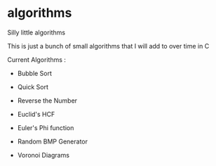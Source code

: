 # algorithms
Silly little algorithms


This is just a bunch of small algorithms that I will add to over time in C

Current Algorithms :

- Bubble Sort

- Quick Sort

- Reverse the Number

- Euclid's HCF 

- Euler's Phi function

- Random BMP Generator

- Voronoi Diagrams 
